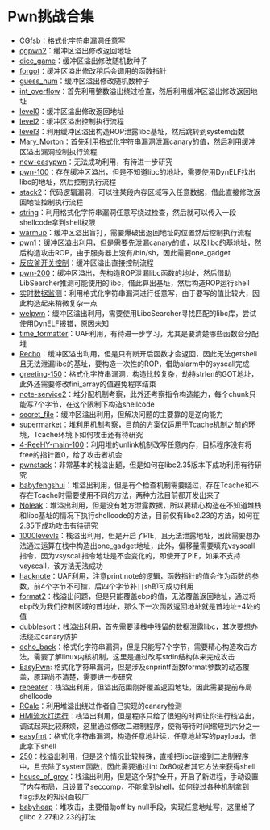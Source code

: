 # Pwn挑战合集

- [CGfsb](CGfsb)：格式化字符串漏洞任意写
- [cgpwn2](cgpwn2)：缓冲区溢出修改返回地址
- [dice_game](dice_game)：缓冲区溢出修改随机数种子
- [forgot](forgot)：缓冲区溢出修改稍后会调用的函数指针
- [guess_num](guess_num)：缓冲区溢出修改随机数种子
- [int_overflow](int_overflow)：首先利用整数溢出绕过检查，然后利用缓冲区溢出修改返回地址
- [level0](level0)：缓冲区溢出修改返回地址
- [level2](level2)：缓冲区溢出控制执行流程
- [level3](level3)：利用缓冲区溢出构造ROP泄露libc基址，然后跳转到system函数
- [Mary_Morton](Mary_Morton)：首先利用格式化字符串漏洞泄漏canary的值，然后利用缓冲区溢出漏洞控制执行流程
- [new-easypwn](new-easypwn)：无法成功利用，有待进一步研究
- [pwn-100](pwn-100)：存在缓冲区溢出，但是不知道libc的地址，需要使用DynELF找出libc的地址，然后控制执行流程
- [stack2](stack2)：代码逻辑漏洞，可以往某段内存区域写入任意数据，借此直接修改返回地址控制执行流程
- [string](string)：利用格式化字符串漏洞任意写绕过检查，然后就可以传入一段shellcode拿到shell权限
- [warmup](warmup)：缓冲区溢出盲打，需要爆破出返回地址的位置然后控制执行流程
- [pwn1](pwn1)：缓冲区溢出利用，但是需要先泄漏canary的值，以及libc的基地址，然后构造攻击ROP，由于服务器上没有/bin/sh，因此需要one_gadget
- [反应釜开关控制](反应釜开关控制)：缓冲区溢出直接控制流程
- [pwn-200](pwn-200)：缓冲区溢出，先构造ROP泄漏libc函数的地址，然后借助LibSearcher推测可能使用的libc，借此算出基址，然后构造ROP运行shell
- [实时数据监测](实时数据监测)：利用格式化字符串漏洞进行任意写，由于要写的值比较大，因此构造起来稍微复杂一点
- [welpwn](welpwn)：缓冲区溢出利用，需要使用LibcSearcher寻找匹配的libc库，尝试使用DynELF报错，原因未知
- [time_formatter](time_formatter)：UAF利用，有待进一步学习，尤其是要清楚哪些函数会分配堆
- [Recho](Recho)：缓冲区溢出利用，但是只有断开后函数才会返回，因此无法getshell且无法泄漏libc的基址，要构造一次性的ROP，借助alarm中的syscall完成
- [greeting-150](greeting-150)：格式化字符串漏洞，构造比较复杂，劫持strlen的GOT地址，此外还需要修改fini_array的值避免程序结束
- [note-service2](note-service2)：堆分配机制考察，此外还考察指令构造能力，每个chunk只能写7个字节，在这个限制下构造shellcode
- [secret_file](secret_file)：缓冲区溢出利用，但解决问题的主要靠的是逆向能力
- [supermarket](supermarket)：堆利用机制考察，目前的方案仅适用于Tcache机制之前的环境，Tcache环境下如何攻击还有待研究
- [4-ReeHY-main-100](4-ReeHY-main-100)：利用堆的unlink机制改写任意内存，目标程序没有将free的指针置0，给了攻击者机会
- [pwnstack](pwnstack)：非常基本的栈溢出题，但是如何在libc2.35版本下成功利用有待研究
- [babyfengshui](babyfengshui)：堆溢出利用，但是有个检查机制需要绕过，存在Tcache和不存在Tcache时需要使用不同的方法，两种方法目前都开发出来了
- [Noleak](Noleak)：堆溢出利用，但是没有地方泄露数据，所以要精心构造在不知道堆栈和libc基址的情况下执行shellcode的方法，目前仅有libc2.23的方法，如何在2.35下成功攻击有待研究
- [1000levevls](1000levevls)：栈溢出利用，但是开启了PIE，且无法泄露地址，因此需要想办法通过运算在栈中构造出one_gadget地址，此外，偏移量需要填充vsyscall指令，因为vsyscall指令地址是不会变化的，即使开了PIE，如果不支持vsyscall，该方法无法成功
- [hacknote](hacknote)：UAF利用，注意print note的逻辑，函数指针的值会作为函数的参数，前4个字节不可控，后四个字节补`||sh`即可成功利用
- [format2](format2)：栈溢出问题，但是只能覆盖ebp的值，无法覆盖返回地址，通过将ebp改为我们控制区域的首地址，那么下一次函数返回地址就是首地址+4处的值
- [dubblesort](dubblesort)：栈溢出利用，首先需要读栈中残留的数据泄露libc，其次要想办法绕过canary防护
- [echo_back](echo_back)：格式化字符串漏洞，但是只能写7个字节，需要精心构造攻击方法，需要了解linux内核机制，这里是通过改写stdin结构体来完成攻击
- [EasyPwn](EasyPwn): 格式化字符串漏洞，但是涉及snprintf函数format参数的动态覆盖，原理尚不清楚，需要进一步研究
- [repeater](repeater)：栈溢出利用，但溢出范围刚好覆盖返回地址，因此需要提前布局shellcode
- [RCalc](RCalc)：利用堆溢出绕过作者自己实现的canary检测
- [HMI流水灯运行](HMI流水灯运行)：栈溢出利用，但是程序只给了很短的时间让你进行栈溢出，调试起来比较麻烦，这里通过修改二进制程序，使得等待时间缩短到六分之一
- [easyfmt](easyfmt)：格式化字符串漏洞，构造任意地址读，任意地址写的payload，借此拿下shell
- [250](250)：栈溢出利用，但是这个情况比较特殊，直接把libc链接到二进制程序中，且去除了system函数，因此需要通过int 0x80或者其它方法来获得shell
- [house_of_grey](house_of_grey)：栈溢出利用，但是这个保护全开，开启了新进程，手动设置了内存布局，且设置了seccomp，不能拿到shell，如何绕过各种机制拿到flag涉及的知识面较广
- [babyheap](babyheap)：堆攻击，主要借助off by null手段，实现任意地址写，这里给了glibc 2.27和2.23的打法
